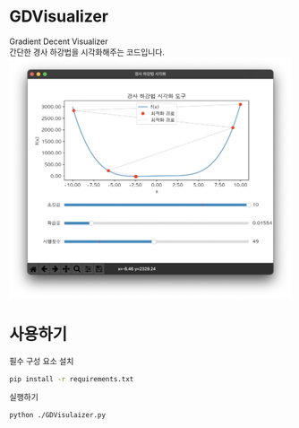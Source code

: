 # GDVisualizer
Gradient Decent Visualizer  
간단한 경사 하강법을 시각화해주는 코드입니다.  
<img src="https://github.com/greenbean1210/GDVisualizer/blob/main/image1.png?raw=true" width=600>

# 사용하기
필수 구성 요소 설치
```bash
pip install -r requirements.txt
```

실행하기
```
python ./GDVisulaizer.py
```
